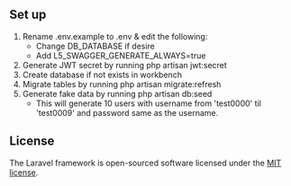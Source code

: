 ## Set up
1. Rename .env.example to .env & edit the following:
    * Change DB_DATABASE if desire
    * Add L5_SWAGGER_GENERATE_ALWAYS=true
2. Generate JWT secret by running php artisan jwt:secret
3. Create database if not exists in workbench
4. Migrate tables by running php artisan migrate:refresh
5. Generate fake data by running php artisan db:seed 
    * This will generate 10 users with username from 'test0000' til 'test0009' and password same as the username.

## License

The Laravel framework is open-sourced software licensed under the [MIT license](https://opensource.org/licenses/MIT).

